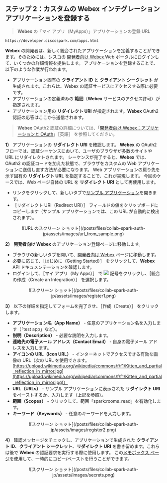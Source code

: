 ## ステップ 2：カスタムの **Webex** インテグレーション アプリケーションを登録する

> **Webex** の「マイ アプリ（MyApps）」アプリケーションの登録 URL
```
https://developer.ciscospark.com/apps.html
```

**Webex** の開発者は、新しく統合されたアプリケーションを定義することができます。そのためには、シスコの <a href="https://developer.ciscospark.com/?utm_source=Llab2&utm_medium=step2&utm_campaign=spark" target="\_blank">開発者向け Webex </a>Web ポータルにログインして、いくつかの詳細情報を提供します。  アプリケーションを登録することで、以下のような作業が行われます。

* アプリケーション固有の **クライアント ID** と **クライアント シークレット** が生成されます。これらは、Webex の認証サービスにアクセスする際に必要です。
* アプリケーションの定義済みの **範囲**（**Webex** サービスのアクセス許可）が指定されます。
* アプリケーション用の **リダイレクト URI** が指定されます。**Webex** OAuth2 認証の応答はここから送信されます。

> **Webex** OAuth2 認証の詳細については、「<a href="https://developer.ciscospark.com/authentication.html?utm_source=Llab2&utm_medium=step2&utm_campaign=spark" target="\_blank">開発者向け Webex：アプリケーションと OAuth</a>」［英語］ を参照してください。

**1）** アプリケーションの **リダイレクト URI** を確認します。  **Webex** の OAuth2 フローでは、認証シーケンスにおいて、ユーザのブラウザが多数のサイトや URL にリダイレクトされます。  シーケンスが完了すると、**Webex** では、OAuth2 の認証コードを加えた状態で、ブラウザをカスタムの Web アプリケーションに送信し直す方法が必要になります。  Web アプリケーションの戻り先を示す固有の **リダイレクト URL** を指定することで、これが実現します。  今回のケースでは、Web ページ自体の URL を **リダイレクト URI** として再使用します。

* リンクをクリックして、新しいタブで<a href="posts/files/collab-spark-auth-jp/spark-auth.html" target="\_blank">サンプル アプリケーション</a>を開きます。
* ［リダイレクト URI（Redirect URI）］ フィールドの値をクリップボードにコピーします（サンプル アプリケーションでは、この URL が自動的に検出されます）。
<div align="center">![URL のスクリーン ショット](/posts/files/collab-spark-auth-jp/assets/images/url_from_sample.png)</div>

**2）** **開発者向け Webex** のアプリケーション登録ページに移動します。

* ブラウザの新しいタブを開いて、<a href="https://developer.ciscospark.com/?utm_source=Llab2&utm_medium=step2&utm_campaign=spark" target="\_blank">開発者向け Webex</a> ページに移動します。  
* 必要に応じて、［はじめに（Getting Started）］ をクリックして、**Webex** API ドキュメンテーションを確認します。
* ログインして、［マイ アプリ（My Apps）］ で <img src="/posts/files/collab-spark-auth-jp/assets/images/plus.png" style="display: inline-block"> 記号をクリックし、［統合の作成（Create an Integration）］ を選択します。
<div align="center">![スクリーン ショット](/posts/files/collab-spark-auth-jp/assets/images/register1.png)</div>

**3）** 以下の詳細を指定してフォームを完了させ、［作成（Create）］ をクリックします。

* **アプリケーション名（App Name）** - 任意のアプリケーション名を入力します（「test app」など）。
* **説明（Description）** - 必要な説明を入力します。
* **連絡先の電子メール アドレス（Contact Email）** - 自身の電子メール アドレスを入力します。
* **アイコンの URL（Icon URL）** - インターネットでアクセスできる有効な画像の URL（次の URL を使用できます。[https://upload.wikimedia.org/wikipedia/commons/f/f1/Kitten_and_partial_reflection_in_mirror.jpg](https://upload.wikimedia.org/wikipedia/commons/f/f1/Kitten_and_partial_reflection_in_mirror.jpg)）
* **URL（URLs）** - サンプル アプリケーションに表示された **リダイレクト URI** をペーストするか、入力します（上記を参照）。
* **範囲（Scopes）** - クリックして、範囲「spark:rooms_read」を有効化します。
* **キーワード（Keywords）** - 任意のキーワードを入力します。
<div align="center">![スクリーン ショット](/posts/files/collab-spark-auth-jp/assets/images/register2.png)</div>

**4）** 確認メッセージをチェックし、アプリケーションで生成された **クライアント ID**、**クライアント シークレット**、**リダイレクト URI** を書き留めます。これらは後で **Webex** の認証要求を実行する際に使用します。  この<a href="/posts/files/collab-spark-auth-jp/notebox.html" target="\_blank">メモボックス ページ</a>を使用して、一時的にコピー/ペーストを行うことができます。
<div align="center">![スクリーン ショット](/posts/files/collab-spark-auth-jp/assets/images/secrets.png)</div>

